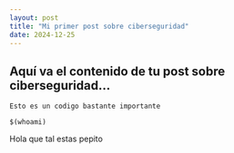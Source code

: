 ```yaml
---
layout: post
title: "Mi primer post sobre ciberseguridad"
date: 2024-12-25
---
```


## Aquí va el contenido de tu post sobre ciberseguridad...

`Esto es un codigo bastante importante`

`$(whoami)`

Hola que tal estas pepito
